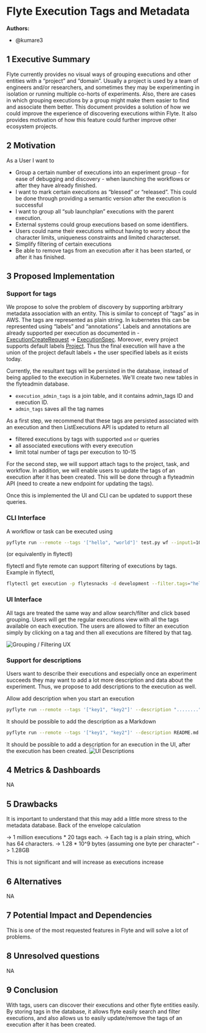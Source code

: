 # Flyte Execution Tags and Metadata

**Authors:**

- @kumare3

## 1 Executive Summary

Flyte currently provides no visual ways of grouping executions and other
entities with a “project” and “domain”. Usually a project is used by a team of
engineers and/or researchers, and sometimes they may be  experimenting in
isolation or running multiple co-horts of experiments. Also, there are cases in
which grouping executions by a group might make them easier to find and
associate them better. This document provides a solution of how we could
improve the experience of discovering executions within Flyte. It also provides
motivation of how this feature could further improve other ecosystem projects.

## 2 Motivation

As a User I want to
 - Group a certain number of executions into an experiment group - for ease of debugging and discovery - when launching the workflows or after they have already finished.
 - I want to mark certain executions as “blessed” or “released”. This could be done through providing a semantic version after the execution is successful 
 - I want to group all “sub launchplan” executions with the parent execution.  
 - External systems could group executions based on some identifiers.  
 - Users could name their executions without having to worry about the character limits, uniqueness constraints and limited characterset.
 - Simplify filtering of certain executions
 - Be able to remove tags from an execution after it has been started, or after it has finished.

## 3 Proposed Implementation

### Support for tags

We propose to solve the problem of discovery by supporting arbitrary metadata association with an entity. This is similar to concept of “tags” as in AWS.
The tags are represented as plain string. In kubernetes this can be represented using “labels” and “annotations”. Labels and annotations are already supported per execution as documented in - [ExecutionCreateRequest](https://docs.flyte.org/projects/flyteidl/en/latest/protos/docs/admin/admin.html#executioncreaterequest) -> [ExecutionSpec](https://docs.flyte.org/projects/flyteidl/en/latest/protos/docs/admin/admin.html#executionspec). Moreover,  every project supports default labels [Project](https://docs.flyte.org/projects/flyteidl/en/latest/protos/docs/admin/admin.html#project). Thus the final execution will have a the union of the project default labels + the user specified labels as it exists today.

Currently, the resultant tags will be persisted in the database, instead of being applied to the
execution in Kubernetes. We'll create two new tables in the flyteadmin database.
- ``execution_admin_tags`` is a join table, and it contains admin_tags ID and execution ID.
- ``admin_tags`` saves all the tag names

As a first step, we recommend that these tags are
persisted associated with an execution and then ListExecutions API is updated
to return all 
 - filtered executions by tags with supported `and` `or` queries
 - all associated executions with every execution
 - limit total number of tags per execution to 10-15

For the second step, we will support attach tags to the project, task, and workflow. In addition,
we will enable users to update the tags of an execution after it has been created. This will be done
through a flyteadmin API (need to create a new endpoint for updating the tags).

Once this is implemented the UI and CLI can be updated to support these
queries.

### CLI Interface 

A workflow or task can be executed using

```bash
pyflyte run --remote --tags '["hello", "world"]' test.py wf --input1=10
```
 (or equivalently in flytectl)

flytectl and flyte remote can support filtering of executions by tags. Example
in flytectl,
```bash
flytectl get execution -p flytesnacks -d development --filter.tags="hello,world"
```

### UI Interface
All tags are treated the same way and allow search/filter and click based grouping.
Users will get the regular executions view with all the tags available on each execution.
The users are allowed to filter an execution simply by clicking on a tag and then all
executions are filtered by that tag. 

![Grouping / Filtering UX](https://raw.githubusercontent.com/flyteorg/static-resources/main/flyte/rfc/tags/labels-filter.png)


### Support for descriptions

Users want to describe their executions and especially once an experiment
succeeds they may want to add a lot more description and data about the
experiment. Thus, we propose to add descriptions to the execution as well.

Allow add description when you start an execution
```bash
pyflyte run --remote --tags '["key1", "key2"]' --description "........" test.py wf --input1=10
```
 
It should be possible to add the description as a Markdown
```bash
pyflyte run --remote --tags '["key1", "key2"]' --description README.md test.py wf --input1=10
```
 
It should be possible to add a description for an execution in the UI, after
the execution has been created.
![UI Descriptions](https://raw.githubusercontent.com/flyteorg/static-resources/main/flyte/rfc/tags/description-edit.png)

## 4 Metrics & Dashboards
NA

## 5 Drawbacks
It is important to understand that this may add a little more stress to the
metadata database. Back of the envelope calculation

 -> 1 million executions * 20 tags each. 
 -> Each tag is a plain string, which has 64 characters.
 -> 1.28 * 10^9 bytes (assuming one byte per character" -> 1.28GB

This is not significant and will increase as executions increase

## 6 Alternatives
NA


## 7 Potential Impact and Dependencies
This is one of the most requested features in Flyte and will solve
a lot of problems.


## 8 Unresolved questions
NA

## 9 Conclusion
With tags, users can discover their executions and other flyte entities easily.
By storing tags in the database, it allows flyte easily search and filter executions, and also allows us to easily update/remove the tags of an execution after it has been created. 
